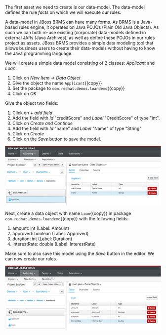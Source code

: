 The first asset we need to create is our data-model. The data-model defines the rule *facts* on which we will execute our rules.

A data-model in JBoss BRMS can have many forms. As BRMS is a Java-based rules engine, it operates on Java POJOs (Plain Old Java Objects). As such we can both re-use existing (corporate) data-models defined in external JARs (Java Archives), as well as define these POJOs in our rules project as assets. JBoss BRMS provides a simple data modeling tool that allows business users to create their data-models without having to know the Java programming language.

We will create a simple data model consisting of 2 classes: *Applicant* and *Loan*.

1. Click on *New Item -> Data Object*
2. Give the object the name `Applicant`{{copy}}
3. Set the package to `com.redhat.demos.loandemo`{{copy}}
4. Click on *OK*

Give the object two fields:
1. Click on *+ add field*
2. Add the field with *Id* "creditScore" and *Label* "CreditScore" of type "int".
3. Click on *Create and Continue*
4. Add the field with *Id* "name" and *Label* "Name" of type "String"
5. Click on *Create*
6. Click on the *Save* button to save the model.

<img src="../../assets/intro-openshift/brms-loan-application/brms-datamodel-applicant.png" width="800" />

Next, create a data object with name `Loan`{{copy}} in package `com.redhat.demos.loandemo`{{copy}} with the following fields:

1. amount: int (Label: Amount)
2. approved: boolean (Label: Approved)
3. duration: int (Label: Duration)
4. interestRate: double (Label: InterestRate)

Make sure to also save this model using the *Save* button in the editor. We can now create our rules.

<img src="../../assets/intro-openshift/brms-loan-application/brms-datamodel-loan.png" width="800" />
